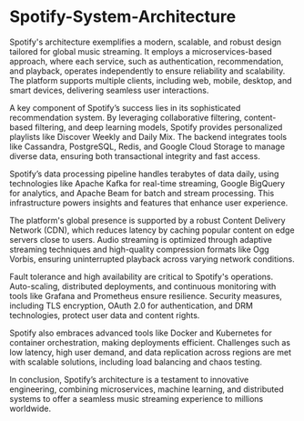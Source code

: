 # Spotify-System-Architecture
Spotify's architecture exemplifies a modern, scalable, and robust design tailored for global music streaming. It employs a microservices-based approach, where each service, such as authentication, recommendation, and playback, operates independently to ensure reliability and scalability. The platform supports multiple clients, including web, mobile, desktop, and smart devices, delivering seamless user interactions.

A key component of Spotify’s success lies in its sophisticated recommendation system. By leveraging collaborative filtering, content-based filtering, and deep learning models, Spotify provides personalized playlists like Discover Weekly and Daily Mix. The backend integrates tools like Cassandra, PostgreSQL, Redis, and Google Cloud Storage to manage diverse data, ensuring both transactional integrity and fast access.

Spotify’s data processing pipeline handles terabytes of data daily, using technologies like Apache Kafka for real-time streaming, Google BigQuery for analytics, and Apache Beam for batch and stream processing. This infrastructure powers insights and features that enhance user experience.

The platform's global presence is supported by a robust Content Delivery Network (CDN), which reduces latency by caching popular content on edge servers close to users. Audio streaming is optimized through adaptive streaming techniques and high-quality compression formats like Ogg Vorbis, ensuring uninterrupted playback across varying network conditions.

Fault tolerance and high availability are critical to Spotify's operations. Auto-scaling, distributed deployments, and continuous monitoring with tools like Grafana and Prometheus ensure resilience. Security measures, including TLS encryption, OAuth 2.0 for authentication, and DRM technologies, protect user data and content rights.

Spotify also embraces advanced tools like Docker and Kubernetes for container orchestration, making deployments efficient. Challenges such as low latency, high user demand, and data replication across regions are met with scalable solutions, including load balancing and chaos testing.

In conclusion, Spotify’s architecture is a testament to innovative engineering, combining microservices, machine learning, and distributed systems to offer a seamless music streaming experience to millions worldwide.
